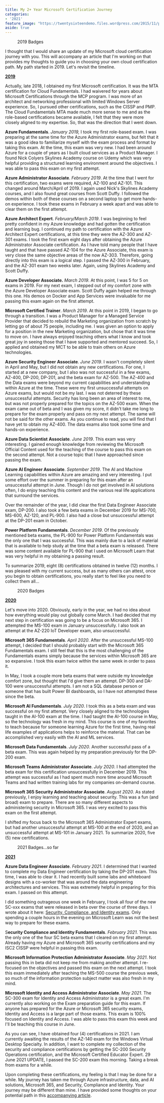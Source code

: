 ```yaml
---
title: My 2+ Year Microsoft Certification Journey
categories:
- '2021'
feature_image: "https://twentysixteendemo.files.wordpress.com/2015/11/post.png"
aside: true
---
```


<!-- wp:image {"align":"center","id":1291,"sizeSlug":"large","linkDestination":"none"} -->
<div class="wp-block-image"><figure class="aligncenter size-large"><img src="https://captainhyperscaler.files.wordpress.com/2021/05/2019badges-2.png?w=897" alt="" class="wp-image-1291"/><figcaption>2019 Badges</figcaption></figure></div>
<!-- /wp:image -->

<!-- wp:paragraph -->
<p>I thought that I would share an update of my Microsoft cloud certification journey with you. This will accompany an article that I'm working on that provides my thoughts to guide you in choosing your own cloud certification path. My path started in 2019. Let's revisit the timeline. </p>
<!-- /wp:paragraph -->

<!-- wp:paragraph -->
<p><strong><span style="text-decoration:underline;">2019</span></strong></p>
<!-- /wp:paragraph -->

<!-- wp:paragraph -->
<p>Actually, late 2018, I obtained my first Microsoft certification. It was the MTA certification for Cloud Fundamentals.  I had waivered for years about Microsoft Certifications through the MCP program.  I was more of an architect and networking professional with limited Windows Server experience.  So, I pursued other certifications, such as the CISSP and PMP.  The Cloud Fundamentals MTA made much more sense to me and as the role-based certifications became available, I felt that they were more closely aligned to my expertise.  So, that was the direction that I went down.</p>
<!-- /wp:paragraph -->

<!-- wp:paragraph -->
<p><strong>Azure Fundamentals</strong>.  <em>January 2019,</em> I took my first role-based exam.  I was preparing at the same time for the Azure Administrator exams, but felt that it was a good idea to familiarize myself with the exam process and format by taking this exam.  At the time, this exam was very new.  I had been around Azure for a couple of years as I built cloud services as a Product Manager.  I found Nick Colyers Skylines Academy course on Udemy which was very helpful providing a structured learning environment around the objectives.  I was able to pass this exam on my first attempt.</p>
<!-- /wp:paragraph -->

<!-- wp:paragraph -->
<p><strong>Azure Administrator Associate</strong>.  <em>February 2019</em>. At the time that I went for this certification, two exams were required, AZ-100 and AZ-101.  This changed around March/April of 2019.  I again used Nick's Skylines Academy courses, and I also found great courses from Scott Duffy.  I followed the demos within both of these courses on a second laptop to get more hands-on experience.  I took these exams in February a week apart and was able to clear them on the first attempt.</p>
<!-- /wp:paragraph -->

<!-- wp:paragraph -->
<p><strong>Azure Architect Expert</strong>. <em>February/March 2019</em>. I was beginning to feel pretty confident in my Azure knowledge and had gotten the certification and learning bug.  I continued my path to certification with the Azure Architect Expert certifications, at this time they were the AZ-300 and AZ-301 exams.  I took the first exam eight days after obtaining the Azure Administrator Associate certification.  As I have told many people that I have taught and that have passed AZ-104 for the Azure Associate, this exam is very close the same objective areas of the now AZ-303.  Therefore, going directly into this exam is a logical step. I passed the AZ-300 in February, and the AZ-301 exam two weeks later.  Again, using Skylines Academy and Scott Duffy.</p>
<!-- /wp:paragraph -->

<!-- wp:paragraph -->
<p><strong>Azure Developer Associate.</strong> <em>March 2019</em>.  At this point, I was 5 for 5 on exams in 2019.  For my next exam, I stepped out of my comfort zone with the Azure Developer Associate exam.   Scott Duffy again helped me through this one.  His demos on Docker and App Services were invaluable for me passing this exam again on the first attempt.</p>
<!-- /wp:paragraph -->

<!-- wp:paragraph -->
<p><strong>Microsoft Certified Trainer</strong>. <em>March 2019</em>.  At this point in 2019, I began to go through a transition.  I was a Product Manager for a Managed Service Provider that decided to rebuild the Marketing organization from scratch by letting go of about 75 people, including me.  I was given an option to apply for a position in the new Marketing organization, but chose that it was time to move on.  I have always enjoyed teaching others what I know and took great joy in seeing those that I have supported and mentored succeed.  So, I applied and obtained my MCT to be able to train others on Azure technologies.</p>
<!-- /wp:paragraph -->

<!-- wp:paragraph -->
<p><strong>Azure Security Engineer</strong> <strong>Associate</strong>. <em>June 2019</em>. I wasn't completely silent in April and May, but I did not obtain any new certifications.  For one, I started at a new company, but I also was not successful in a few exams, AZ-400, DP-200, DP-201, and the beta exam for AZ-500.  The AZ-400 and the Data exams were beyond my current capabilities and understanding within Azure at the time.  These were my first unsuccessful attempts on Azure exams, but would not be my last.  I was not deterred by these unsuccessful attempts.  Security has long been an area of interest to me, but was not properly prepared for the topics on the AZ-500 exam.  When the exam came out of beta and I was given my score, it didn't take me long to prepare for the exam properly and pass on my next attempt.  The same will not be said for the other exams.  As you continue to read, you will find that I have yet to obtain my AZ-400.  The data exams also took some time and hands-on experience.</p>
<!-- /wp:paragraph -->

<!-- wp:paragraph -->
<p><strong>Azure Data Scientist</strong> <strong>Associate</strong>. <em>June 2019</em>. This exam was very interesting.  I gained enough knowledge from reviewing the Microsoft Official Content used for the teaching of the course to pass this exam on the second attempt.  Not a course topic that I have approached since passing the exam.</p>
<!-- /wp:paragraph -->

<!-- wp:paragraph -->
<p><strong>Azure AI Engineer Associate</strong>. <em>September 2019</em>.  The AI and Machine Learning capabilities within Azure are amazing and very interesting.  I put some effort over the summer in preparing for this exam after an unsuccessful attempt in June.  Though I do not get involved in AI solutions often, I do enjoy teaching this content and the various real life applications that surround the services.</p>
<!-- /wp:paragraph -->

<!-- wp:paragraph -->
<p>Over the remainder of the year, I did clear the first Data Engineer Associate exam, DP-200.  I also took a few beta exams in December 2019 for MS-700, MS-600, AZ-120, and PL-900. I also had a close but unsuccessful attempt at the DP-201 exam in October.</p>
<!-- /wp:paragraph -->

<!-- wp:paragraph -->
<p><strong>Power Platform Fundamentals</strong>. <em>December 2019</em>.  Of the previously mentioned beta exams, the PL-900 for Power Platform Fundamentals was the only one that I was successful.  This was mainly due to a lack of material that is available to help study at the time that a beta exam is released.  There was some content available for PL-900 that I used on Microsoft Learn that was very helpful in my obtaining a passing result.</p>
<!-- /wp:paragraph -->

<!-- wp:paragraph -->
<p>To summarize 2019, eight (8) certifications obtained in twelve (12) months.  I was pleased with my current success, but as many others can attest, once you begin to obtain certifications, you really start to feel like you need to collect them all...</p>
<!-- /wp:paragraph -->

<!-- wp:image {"align":"center","id":1280,"sizeSlug":"large","linkDestination":"none"} -->
<div class="wp-block-image"><figure class="aligncenter size-large"><img src="https://captainhyperscaler.files.wordpress.com/2021/05/2020badges.png?w=602" alt="" class="wp-image-1280"/><figcaption>2020 Badges</figcaption></figure></div>
<!-- /wp:image -->

<!-- wp:paragraph -->
<p><strong><span style="text-decoration:underline;">2020</span></strong></p>
<!-- /wp:paragraph -->

<!-- wp:paragraph -->
<p>Let's move into 2020.  Obviously, early in the year, we had no idea about how everything would play out globally come March.  I had decided that my next step in certification was going to be a focus on Microsoft 365.  I attempted the MS-100 exam in January unsuccessfully.  I also took an attempt at the AZ-220 IoT Developer exam, also unsuccessful.</p>
<!-- /wp:paragraph -->

<!-- wp:paragraph -->
<p><strong>Microsoft 365 Fundamentals</strong>. <em>April 2020</em>. After the unsuccessful MS-100 attempt, I decided that I should probably start with the Microsoft 365 Fundamentals exam.  I still feel that this is the most challenging of the Fundamentals exams simply because the services within Microsoft 365 are  so expansive.  I took this exam twice within the same week in order to pass it.</p>
<!-- /wp:paragraph -->

<!-- wp:paragraph -->
<p>In May, I took a couple more beta exams that were outside my knowledge comfort zone, but thought that I'd give them an attempt. DP-300 and DA-100 were unsuccessful attempts. I am not a SQL database person or someone that has built Power BI dashboards, so I have not attempted these since the beta.</p>
<!-- /wp:paragraph -->

<!-- wp:paragraph -->
<p><strong>Microsoft AI Fundamentals</strong>. <em>July 2020</em>.  I took this as a beta exam and was successful on my first attempt.  Very closely aligned to the technologies taught in the AI-100 exam at the time.  I had taught the AI-100 course in May, so the technology was fresh in my mind.  This course is one of my favorites to teach because for someone learning Azure for the first time, having real life examples of applications helps to reinforce the material.  That can be accomplished very easily with the AI and ML services.</p>
<!-- /wp:paragraph -->

<!-- wp:paragraph -->
<p><strong>Microsoft Data Fundamentals</strong>. <em>July 2020</em>. Another successful pass of a beta exam.  This was again helped by my preparation previously for the DP-200 exam.</p>
<!-- /wp:paragraph -->

<!-- wp:paragraph -->
<p><strong>Microsoft Teams Administrator Associate</strong>. <em>July 2020</em>.  I had attempted the beta exam for this certification unsuccessfully in December 2019.  This attempt was successful as I had spent much more time around Microsoft Teams and had written training labs for my companies on-demand course.</p>
<!-- /wp:paragraph -->

<!-- wp:paragraph -->
<p><strong>Microsoft 365 Security Administrator Associate</strong>. <em>August 2020</em>.  As stated previously, I enjoy learning and teaching about security.  This was a fun (and broad) exam to prepare.  There are so many different aspects to administering security in Microsoft 365.  I was very excited to pass this exam on the first attempt.</p>
<!-- /wp:paragraph -->

<!-- wp:paragraph -->
<p>I shifted my focus back to the Microsoft 365 Administrator Expert exams, but had another unsuccessful attempt at MS-100 at the end of 2020, and an unsuccessful attempt at MS-101 in January 2021. To summarize 2020, five (5) new certifications.</p>
<!-- /wp:paragraph -->

<!-- wp:image {"align":"center","id":1282,"sizeSlug":"large","linkDestination":"none"} -->
<div class="wp-block-image"><figure class="aligncenter size-large"><img src="https://captainhyperscaler.files.wordpress.com/2021/05/2021badges.png?w=803" alt="" class="wp-image-1282"/><figcaption>2021 Badges...so far</figcaption></figure></div>
<!-- /wp:image -->

<!-- wp:paragraph -->
<p><strong><span style="text-decoration:underline;">2021</span></strong></p>
<!-- /wp:paragraph -->

<!-- wp:paragraph -->
<p><strong>Azure Data Engineer Associate</strong>. <em>February 2021</em>. I determined that I wanted to complete my Data Engineer certification by taking the DP-201 exam.  This time, I was able to clear it.  I had recently built some labs and whiteboard designs with a co-worker that was around the data engineering architectures and services. This was extremely helpful in preparing for this exam.  I passed on this attempt.</p>
<!-- /wp:paragraph -->

<!-- wp:paragraph -->
<p>I did something outrageous one week in February, I took all four of the new SC-xxx exams that were released in beta over the course of three days.  I wrote about it here: <a href="https://captainhyperscaler.github.io/2021/02/09/security-compliance-and-identity-exams/">Security, Compliance, and Identity&nbsp;exams</a>.  Only spending a couple hours in the evening on Microsoft Learn was not the best way to prepare for these exams.  </p>
<!-- /wp:paragraph -->

<!-- wp:paragraph -->
<p>S<strong>ecurity Compliance and Identity Fundamentals</strong>. <em>February 2021</em>. This was the only one of the four SC beta exams that I cleared on my first attempt.  Already having my Azure and Microsoft 365 security certifications and my ISC2 CISSP were helpful in passing this exam.</p>
<!-- /wp:paragraph -->

<!-- wp:paragraph -->
<p><strong>Microsoft Information Protection Administrator Associate</strong>. <em>May 2021</em>.  Not passing this in beta did not keep me from making another attempt.  I re-focused on the objectives and passed this exam on the next attempt.  I took this exam immediately after teaching the MS-500 course the previous week, so much of the information protection subject matter was also fresh in my mind. </p>
<!-- /wp:paragraph -->

<!-- wp:paragraph -->
<p><strong>Microsoft Identity and Access Administrator Associate</strong>. <em>May 2021</em>. The SC-300 exam for Identity and Access Administrator is a great exam.  I'm currently also working on the Exam preparation guide for this exam.  If anyone has prepared for the Azure or Microsoft 365 security exams, Identity and Access is a large part of those exams.  This exam is 100% focused on Identity and Access.  I was able to pass this exam this week and I'll be teaching this course in June.  </p>
<!-- /wp:paragraph -->

<!-- wp:paragraph -->
<p>As you can see, I have obtained four (4) certifications in 2021.  I am currently awaiting the results of the AZ-140 exam for the Windows Virtual Desktop Specialty.  In addition, I want to complete my collection of the security and compliance certifications by getting the SC-200 Security Operations certification, and the Microsoft Certified Educator Expert.  29 June 2021 UPDATE, I passed the SC-200 exam this morning. Taking a break from exams for a while. </p>
<!-- /wp:paragraph -->

<!-- wp:paragraph -->
<p>Upon completing these certifications, my feeling is that I may be done for a while.  My journey has taken me through Azure infrastructure, data, and AI solutions, Microsoft 365, and Security, Compliance and Identity.  Your journey may be different than mine.  I have provided some thoughts on your potential path in this <a href="https://captainhyperscaler.github.io/?p=985">accompanying article</a>.  </p>
<!-- /wp:paragraph -->
